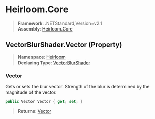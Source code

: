 # Heirloom.Core

> **Framework**: .NETStandard,Version=v2.1  
> **Assembly**: [Heirloom.Core][0]

## VectorBlurShader.Vector (Property)

> **Namespace**: [Heirloom][0]  
> **Declaring Type**: [VectorBlurShader][1]

### Vector

Gets or sets the blur vector. Strength of the blur is determined by the magnitude of the vector.

```cs
public Vector Vector { get; set; }
```

> **Returns**: [Vector][2]

[0]: ../../../Heirloom.Core.md
[1]: ../VectorBlurShader.md
[2]: ../Vector.md
